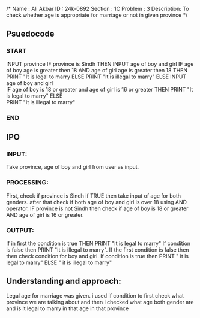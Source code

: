 /* Name    : Ali Akbar
   ID      : 24k-0892 
Section    : 1C
Problem    : 3
Description: To check whether age is appropriate for marriage or not in given province */
## Psuedocode
### START
  INPUT province
    IF province is Sindh THEN
        INPUT age of boy and girl
             IF age of boy age is greater then 18 AND age of girl age is greater then 18 THEN
                     PRINT "It is legal to marry 
             ELSE 
                     PRINT "It is illegal to marry"
    ELSE INPUT age of boy and girl                                                                                   
             IF age of boy is 18 or greater and age of girl is 16 or greater THEN
                     PRINT "It is legal to marry"
             ELSE  
                     PRINT "It is illegal to marry"
### END
## IPO
 ### INPUT:
 Take province, age of boy and girl from user as input.
### PROCESSING:
First, check if province is Sindh if TRUE then take input of age for both genders. after that check if both age of boy and girl is over 18 using AND operator. IF province is not Sindh then check if age of boy is 18 or greater AND age of girl is 16 or greater.
### OUTPUT:
If in first the condition is true THEN PRINT "It is legal to marry" If condition is false then PRINT "It is illegal to marry". If the first condition is false then then check condition for boy and girl. If condition is true then PRINT " it is legal to marry" ELSE " it is illegal to marry"       

## Understanding and approach:
 Legal age for marriage was given. i used if condition to first check what province we are talking about and then i checked what age both gender are and is it legal to marry in that age in that province                                                                                            
